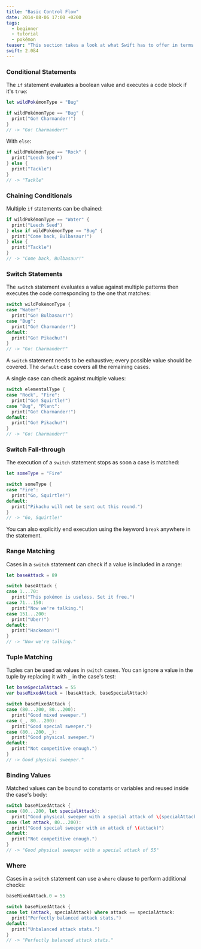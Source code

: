 ```yaml
---
title: "Basic Control Flow"
date: 2014-08-06 17:00 +0200
tags:
  - beginner
  - tutorial
  - pokémon
teaser: "This section takes a look at what Swift has to offer in terms of control flow, an essential part of every programming language. In this first part we will look at 'if' and 'switch' statements."
swift: 2.0ß4
---
```


### Conditional Statements

The `if` statement evaluates a boolean value and executes a code block if it's `true`:

~~~swift
let wildPokémonType = "Bug"

if wildPokémonType == "Bug" {
  print("Go! Charmander!")
}
// -> "Go! Charmander!"
~~~

With `else`:

~~~swift
if wildPokémonType == "Rock" {
  print("Leech Seed")
} else {
  print("Tackle")
}
// -> "Tackle"
~~~

### Chaining Conditionals

Multiple `if` statements can be chained:

~~~swift
if wildPokémonType == "Water" {
  print("Leech Seed")
} else if wildPokémonType == "Bug" {
  print("Come back, Bulbasaur!")
} else {
  print("Tackle")
}
// -> "Come back, Bulbasaur!"
~~~

### Switch Statements

The `switch` statement evaluates a value against multiple patterns then executes the code corresponding to the one that matches:

~~~swift
switch wildPokémonType {
case "Water":
  print("Go! Bulbasaur!")
case "Bug":
  print("Go! Charmander!")
default:
  print("Go! Pikachu!")
}
// -> "Go! Charmander!"
~~~

A `switch` statement needs to be exhaustive; every possible value should be covered. The `default` case covers all the remaining cases.

A single case can check against multiple values:

~~~swift
switch elementalType {
case "Rock", "Fire":
  print("Go! Squirtle!")
case "Bug", "Plant":
  print("Go! Charmander!")
default:
  print("Go! Pikachu!")
}
// -> "Go! Charmander!"
~~~

### Switch Fall-through

The execution of a `switch` statement stops as soon a case is matched:

~~~swift
let someType = "Fire"

switch someType {
case "Fire":
  print("Go, Squirtle!")
default:
  print("Pikachu will not be sent out this round.")
}
// -> "Go, Squirtle!"
~~~

You can also explicitly end execution using the keyword `break` anywhere in the statement.

### Range Matching

Cases in a `switch` statement can check if a value is included in a range:

~~~swift
let baseAttack = 89

switch baseAttack {
case 1...70:
  print("This pokémon is useless. Set it free.")
case 71...150:
  print("Now we're talking.")
case 151...200:
  print("Uber!")
default:
  print("Hackemon!")
}
// -> "Now we're talking."
~~~

### Tuple Matching

Tuples can be used as values in `switch` cases. You can ignore a value in the tuple by replacing it with `_` in the case's test:

~~~swift
let baseSpecialAttack = 55
var baseMixedAttack = (baseAttack, baseSpecialAttack)

switch baseMixedAttack {
case (80...200, 80...200):
  print("Good mixed sweeper.")
case (_, 80...200):
  print("Good special sweeper.")
case (80...200, _):
  print("Good physical sweeper.")
default:
  print("Not competitive enough.")
}
// -> Good physical sweeper."
~~~

### Binding Values

Matched values can be bound to constants or variables and reused inside the case's body:

~~~swift
switch baseMixedAttack {
case (80...200, let specialAttack):
  print("Good physical sweeper with a special attack of \(specialAttack)")
case (let attack, 80...200):
  print("Good special sweeper with an attack of \(attack)")
default:
  print("Not competitive enough.")
}
// -> "Good physical sweeper with a special attack of 55"
~~~

### Where

Cases in a `switch` statement can use a `where` clause to perform additional checks:

~~~swift
baseMixedAttack.0 = 55

switch baseMixedAttack {
case let (attack, specialAttack) where attack == specialAttack:
  print("Perfectly balanced attack stats.")
default:
  print("Unbalanced attack stats.")
}
// -> "Perfectly balanced attack stats."
~~~
